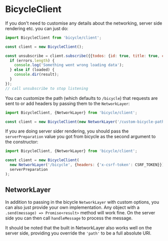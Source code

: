 # BicycleClient

If you don't need to customise any details about the networking, server side rendering etc. you can just do:

```js
import BicycleClient from 'bicycle/client';

const client = new BicycleClient();

const unsubscribe = client.subscribe({{todos: {id: true, title: true, completed: true}}}, (result, loaded, errors) => {
  if (errors.length) {
    console.log('Something went wrong loading data');
  } else if (loaded) {
    console.dir(result);
  }
});
// call unsubscribe to stop listening
```

You can customize the path (which defaults to `/bicycle`) that requests are sent to or add headers by passing them to
the `NetworkLayer`:

```js
import BicycleClient, {NetworkLayer} from 'bicycle/client';

const client = new BicycleClient(new NetworkLayer('/custom-bicycle-path', {headers: {'x-csrf-token': CSRF_TOKEN}}));
```

If you are doing server sider rendering, you should pass the `serverPreparation` value you got from bicycle as the
second argument to the constructor:

```js
import BicycleClient, {NetworkLayer} from 'bicycle/client';

const client = new BicycleClient(
  new NetworkLayer('/bicycle', {headers: {'x-csrf-token': CSRF_TOKEN}}),
  serverPreparation
);
```

## NetworkLayer

In addition to passing in the bicycle `NetworkLayer` with custom options, you can also just provide your own
implementation.  Any object with a `.send(message) => Promise<result>` method will work fine.  On the server side
you can then call `handleMessage` to process the message.

It should be noted that the built in NetworkLayer also works well on the server side, providing you override the
`'path'` to be a full absolute URI.
